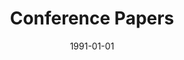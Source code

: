 ---
title: "Conference Papers"
collection: publications
permalink: /publication/ConferencePapers
date: 1991-01-01
venue: 'Engineering'
citation: '    '
---